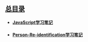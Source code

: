 
## [总目录](./)

- #### [JavaScript学习笔记](./JavaScript)
- #### [Person-Re-identification学习笔记](./Person-Re-identification)
